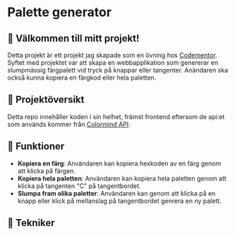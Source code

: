 # Palette generator

## 👋 Välkommen till mitt projekt!
Detta projekt är ett projekt jag skapade som en övning hos [Codementor](https://www.codementor.io/). Syftet med projektet var att skapa en webbapplikation som genererar en slumpmässig färgpalett vid tryck på knappar eller tangenter. Anändaren ska också kunna kopiera en färgkod eller hela paletten. 

## 📖 Projektöversikt 
Detta repo innehåller koden i sin helhet, främst frontend eftersom de api:et som används kommer från [Colormind API](http://colormind.io/api-access/). 

## 🚀 Funktioner
* **Kopiera en färg**: Användaren kan kopiera hexkoden av en färg genom att klicka på färgen.
* **Kopiera hela paletten**: Användaren kan kopiera hela paletten genom att klicka på  tangenten "C" på tangentbordet.
* **Slumpa fram olika paletter**: Användaren kan genom att klicka på en knapp eller klick på mellanslag på tangentbordet genrera en ny palett.

## 🔧 Tekniker
